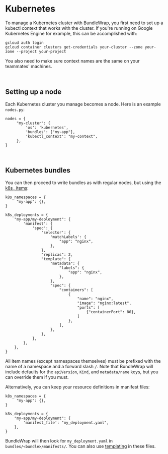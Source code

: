 # Kubernetes

To manage a Kubernetes cluster with BundleWrap, you first need to set up a kubectl context that works with the cluster. If you're running on Google Kubernetes Engine for example, this can be accomplished with:

	gcloud auth login
	gcloud container clusters get-credentials your-cluster --zone your-zone --project your-project

You also need to make sure context names are the same on your teammates' machines.

<br>

## Setting up a node

Each Kubernetes cluster you manage becomes a node. Here is an example `nodes.py`:

	nodes = {
	     "my-cluster": {
	         'os': 'kubernetes',
	         'bundles': ["my-app"],
	         'kubectl_context': "my-context",
	     },
	}

<br>

## Kubernetes bundles

You can then proceed to write bundles as with regular nodes, but using the [k8s_ items](../items/k8s.md):

    k8s_namespaces = {
         "my-app": {},
    }

    k8s_deployments = {
        "my-app/my-deployment": {
            'manifest': {
                'spec': {
                    'selector': {
                        'matchLabels': {
                            "app": "nginx",
                        },
                    },
                    "replicas": 2,
                    "template": {
                        "metadata": {
                            "labels": {
                                "app": "nginx",
                            },
                        },
                        "spec": {
                            "containers": [
                                {
                                    "name": "nginx",
                                    "image": "nginx:latest",
                                    "ports": [
                                        {"containerPort": 80},
                                    ]
                                },
                            ],
                        },
                    },
                },
            },
        },
    }

All item names (except namespaces themselves) must be prefixed with the name of a namespace and a forward slash `/`. Note that BundleWrap will include defaults for the `apiVersion`, `Kind`, and `metadata/name` keys, but you can override them if you must.

Alternatively, you can keep your resource definitions in manifest files:

    k8s_namespaces = {
         "my-app": {},
    }

    k8s_deployments = {
        "my-app/my-deployment": {
            'manifest_file': "my_deployment.yaml",
        },
    }

BundleWrap will then look for `my_deployment.yaml` in `bundles/<bundle>/manifests/`. You can also use [templating](../items/k8s.md#manifest_processor) in these files.
